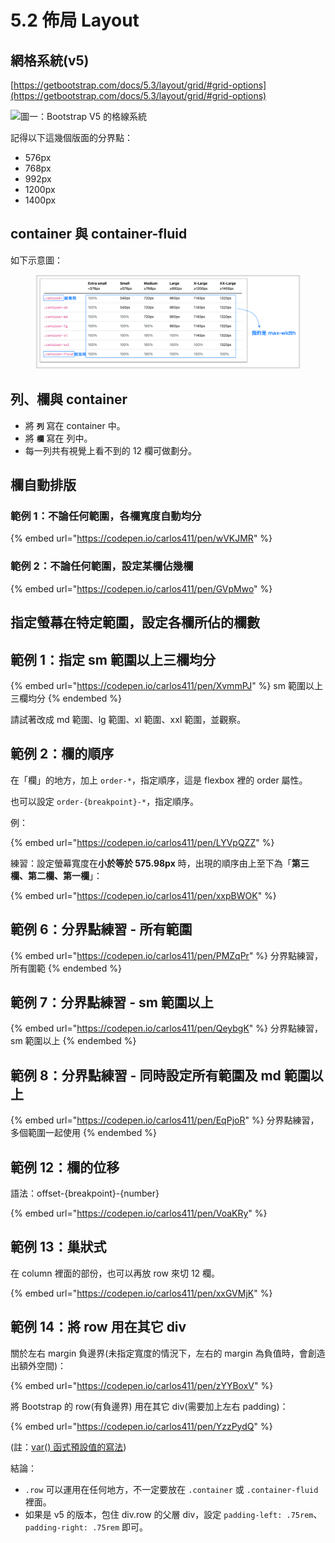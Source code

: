 # 5.2 佈局 Layout

## 網格系統(v5)

[https://getbootstrap.com/docs/5.3/layout/grid/#grid-options](https://getbootstrap.com/docs/5.3/layout/grid/#grid-options)

![圖一：Bootstrap V5 的格線系統](../.gitbook/assets/bootstrap5\_grid\_layout.png)

記得以下這幾個版面的分界點：

* 576px
* 768px
* 992px
* 1200px
* 1400px



## container 與 container-fluid

如下示意圖：

<figure><img src="../.gitbook/assets/bootstrap_container.png" alt=""><figcaption></figcaption></figure>



## 列、欄與 container

* 將 **`列`** 寫在 container 中。
* 將 **`欄`** 寫在 列中。
* 每一列共有視覺上看不到的 12 欄可做劃分。



## 欄自動排版



### 範例 1：不論任何範圍，各欄寬度自動均分

{% embed url="https://codepen.io/carlos411/pen/wVKJMR" %}



### 範例 2：不論任何範圍，設定某欄佔幾欄

{% embed url="https://codepen.io/carlos411/pen/GVpMwo" %}



## 指定螢幕在特定範圍，設定各欄所佔的欄數



## 範例 1：指定 sm 範圍以上三欄均分

{% embed url="https://codepen.io/carlos411/pen/XvmmPJ" %}
sm 範圍以上三欄均分
{% endembed %}

請試著改成 md 範圍、lg 範圍、xl 範圍、xxl 範圍，並觀察。

## 範例 2：欄的順序

在「欄」的地方，加上 `order-*`，指定順序，這是 flexbox 裡的 order 屬性。

也可以設定 `order-{breakpoint}-*`，指定順序。

例：

{% embed url="https://codepen.io/carlos411/pen/LYVpQZZ" %}



練習：設定螢幕寬度在**小於等於 575.98px** 時，出現的順序由上至下為「**第三欄、第二欄、第一欄**」：

{% embed url="https://codepen.io/carlos411/pen/xxpBWOK" %}





## 範例 6：分界點練習 - 所有範圍

{% embed url="https://codepen.io/carlos411/pen/PMZqPr" %}
分界點練習，所有圍範
{% endembed %}



## 範例 7：分界點練習 - sm 範圍以上

{% embed url="https://codepen.io/carlos411/pen/QeybgK" %}
分界點練習，sm 範圍以上
{% endembed %}



## 範例 8：分界點練習 - 同時設定所有範圍及 md 範圍以上

{% embed url="https://codepen.io/carlos411/pen/EqPjoR" %}
分界點練習，多個範圍一起使用&#x20;
{% endembed %}





## 範例 12：欄的位移

語法：offset-{breakpoint}-{number}

{% embed url="https://codepen.io/carlos411/pen/VoaKRy" %}



## 範例 13：巢狀式

在 column 裡面的部份，也可以再放 row 來切 12 欄。

{% embed url="https://codepen.io/carlos411/pen/xxGVMjK" %}



## 範例 14：將 row 用在其它 div

關於左右 margin 負邊界(未指定寬度的情況下，左右的 margin 為負值時，會創造出額外空間)：

{% embed url="https://codepen.io/carlos411/pen/zYYBoxV" %}

將 Bootstrap 的 row(有負邊界) 用在其它 div(需要加上左右 padding)：

{% embed url="https://codepen.io/carlos411/pen/YzzPydQ" %}

(註：[var() 函式預設值的寫法](https://codepen.io/carlos411/pen/oNZzgZp))



結論：

* `.row` 可以運用在任何地方，不一定要放在 `.container` 或 `.container-fluid` 裡面。
* 如果是 v5 的版本，包住 div.row 的父層 div，設定 `padding-left: .75rem`、`padding-right: .75rem` 即可。

